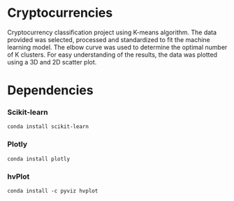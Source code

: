 # Cryptocurrencies

Cryptocurrency classification project using K-means algorithm. The data provided was selected, processed and standardized to fit the machine learning model. The elbow curve was used to determine the optimal number of K clusters. For easy understanding of the results, the data was plotted using a 3D and 2D scatter plot.

# Dependencies

### Scikit-learn 
```conda install scikit-learn```

### Plotly
```conda install plotly```

### hvPlot 
```conda install -c pyviz hvplot```